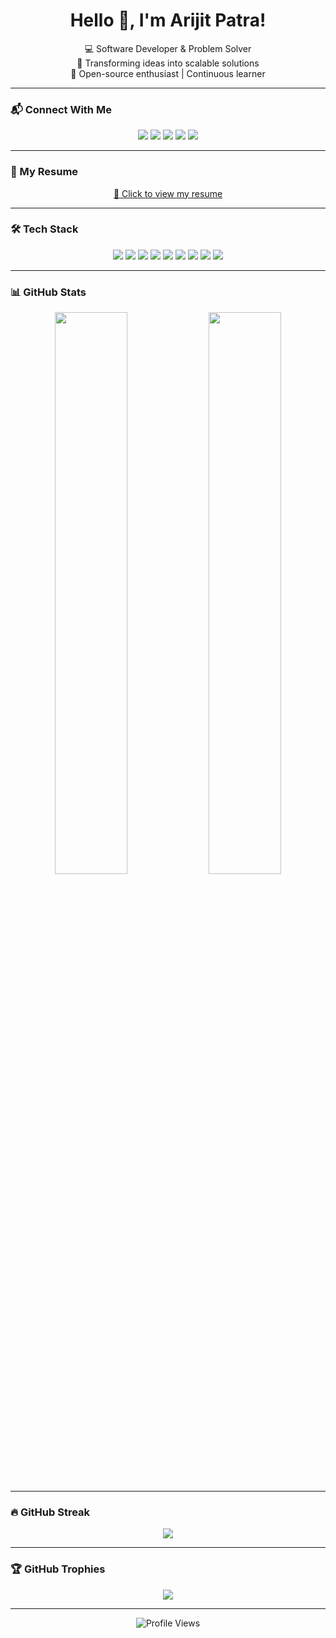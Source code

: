 <h1 align="center">Hello 👋, I'm Arijit Patra!</h1>

<p align="center">
  💻 Software Developer & Problem Solver <br/>
  🚀 Transforming ideas into scalable solutions <br/>
  🌱 Open-source enthusiast | Continuous learner <br/>
</p>

---

### 📬 Connect With Me

<p align="center">
  <a href="mailto:patraarijit440@gmail.com"><img src="https://img.shields.io/badge/Gmail-orange?style=for-the-badge&logo=gmail&logoColor=white" /></a>
  <a href="https://linkedin.com/in/arijitpatra2906"><img src="https://img.shields.io/badge/LinkedIn-0A66C2?style=for-the-badge&logo=linkedin&logoColor=white" /></a>
  <a href="https://twitter.com/ar1stin"><img src="https://img.shields.io/badge/Twitter-1DA1F2?style=for-the-badge&logo=twitter&logoColor=white" /></a>
  <a href="https://instagram.com/arijit_patra29"><img src="https://img.shields.io/badge/Instagram-E1306C?style=for-the-badge&logo=instagram&logoColor=white" /></a>
  <a href="https://codepen.com/arijitpatracp"><img src="https://img.shields.io/badge/Codepen-000000?style=for-the-badge&logo=codepen&logoColor=white" /></a>
</p>

---

### 🧾 My Resume

<p align="center">
  <a href="https://github.com/ArijitPatra2906/ArijitPatra2906/blob/main/Resume.pdf" target="_blank">📄 Click to view my resume</a>
</p>

---

### 🛠️ Tech Stack

<p align="center">
  <img src="https://img.shields.io/badge/React-20232a?style=for-the-badge&logo=react&logoColor=61DAFB" />
  <img src="https://img.shields.io/badge/Next.js-000000?style=for-the-badge&logo=next.js&logoColor=white" />
  <img src="https://img.shields.io/badge/TypeScript-007ACC?style=for-the-badge&logo=typescript&logoColor=white" />
  <img src="https://img.shields.io/badge/TailwindCSS-38B2AC?style=for-the-badge&logo=tailwind-css&logoColor=white" />
  <img src="https://img.shields.io/badge/Node.js-339933?style=for-the-badge&logo=node.js&logoColor=white" />
  <img src="https://img.shields.io/badge/Express.js-404D59?style=for-the-badge&logo=express&logoColor=white" />
  <img src="https://img.shields.io/badge/MongoDB-4EA94B?style=for-the-badge&logo=mongodb&logoColor=white" />
  <img src="https://img.shields.io/badge/MUI-007FFF?style=for-the-badge&logo=mui&logoColor=white" />
  <img src="https://img.shields.io/badge/JavaScript-F7DF1E?style=for-the-badge&logo=javascript&logoColor=black" />
</p>

---

### 📊 GitHub Stats

<p align="center">
  <img src="https://github-readme-stats.vercel.app/api?username=ArijitPatra2906&show_icons=true&theme=radical&hide_border=true" width="48%" />
  <img src="https://github-readme-stats.vercel.app/api/top-langs/?username=ArijitPatra2906&layout=compact&theme=radical&hide_border=true" width="48%" />
</p>

---

### 🔥 GitHub Streak

<p align="center">
  <img src="https://streak-stats.demolab.com?user=ArijitPatra2906&theme=github-dark&hide_border=true" />
</p>

---

### 🏆 GitHub Trophies

<p align="center">
  <img src="https://github-profile-trophy.vercel.app/?username=ArijitPatra2906&theme=github-dark&no-frame=true&margin-w=15" />
</p>

---

<p align="center">
  <img src="https://komarev.com/ghpvc/?username=ArijitPatra2906&style=flat-square" alt="Profile Views" />
</p>
